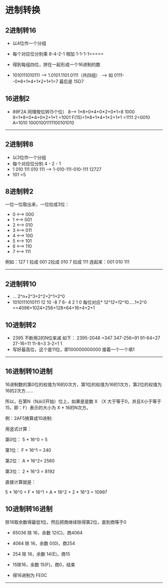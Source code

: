 # 进制转换

## 2进制转16
- 以4位作一个分组
- 每个对应位分别乘
   8-4-2-1 相加
   1-1-1-1=====
   
- 得到每组四位，拼在一起形成一个16进制的数
- 1010111010111 --> 1.0101.1101.0111（共四组） --> 如 
  0111--0\*8+1\*4+1\*2+1\*1=7 最后是 15D7
   
## 16进制2
- 89F2A 同理按位转(5个位） 8--> 1\*8+0\*4+0\*2+0\*1=8 1000  9=1\*8+0\*4+0\*2+1\*1 =1001 F(15)=1\*8+1\*4+1\*2+1\*1 =1111 2=0010 A=1010 10001001111100101010

------------------------------------------------------------------------
## 2进制转8
- 以3位作一个分组
- 每个对应位分别
   4  -  2  -  1
- 1 010 111 010 111 --> 1-010-111-010-111 12727
- 101 =5

## 8进制转2

一位一位取出来，一位拉成3位：
 - 0 <--> 000
 - 1 <--> 001
 - 2 <--> 010
 - 3 <--> 011
 - 4 <--> 100
 - 5 <--> 101
 - 6 <--> 110
 - 7 <--> 111

例如：127
1 拉成 001
2拉成 010
7 拉成 111
连起来：001 010 111

------------------------------------------------------------------------
## 2进制转10
- ... 2^n+2^3+2^2+2^1+2^0
- 1010111010111   12 10  -8 7 6- 4 2 1 0 每位对应*  1*2^12+1*2^10.....1*2^0 ==4096+1024+256+128+64+16+4+2+1

## 10进制转2
- 2395 不断用2的N位来减 如下：
2395-2048 =347
347-256=91
91-64=27
27-16=11
11-8=3
3-2=1
1
- 写好最高位，这个是11位，即100000000000 接着一个一个填1

---------------------------------------------------------------------------

## 16进制转10进制

16进制数的第0位的权值为16的0次方，第1位的权值为16的1次方，第2位的权值为16的2次方……

所以，在第N（N从0开始）位上，如果是是数 X （X 大于等于0，并且X小于等于 15，即：F）表示的大小为 X \* 16的N次方。

例：2AF5换算成10进制:

用竖式计算：

第0位： 5 \* 16^0 = 5

第1位： F \* 16^1 = 240

第2位： A \* 16^2= 2560

第3位： 2 \* 16^3 = 8192

直接计算就是：

5 * 16^0 + F * 16^1 + A * 16^2 + 2 * 16^3 = 10997

## 10进制转16进制

除16取余数得最低1位，然后把商继续除得第2位，直到商等于0

- 65036 除 16，余数 12(C)，商4064

- 4064 除 16，余数 0(0)，商254

- 254 除 16，余数 14(E)，商15

- 15除16，余数 15(F)，商0，结束

- 得16进制为 FE0C

-----------------------------------------------------
